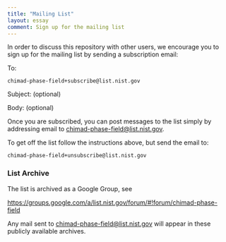 ```yaml
---
title: "Mailing List"
layout: essay
comment: Sign up for the mailing list
---
```


In order to discuss this repository with other users, we encourage you
to sign up for the mailing list by sending a subscription email:

To:

    chimad-phase-field+subscribe@list.nist.gov

Subject: (optional)

Body: (optional)

Once you are subscribed, you can post messages to the list simply by
addressing email to <chimad-phase-field@list.nist.gov>.

To get off the list follow the instructions above, but send the email
to:

    chimad-phase-field+unsubscribe@list.nist.gov

### List Archive

The list is archived as a Google Group, see

<https://groups.google.com/a/list.nist.gov/forum/#!forum/chimad-phase-field>

Any mail sent to <chimad-phase-field@list.nist.gov> will appear in
these publicly available archives.
